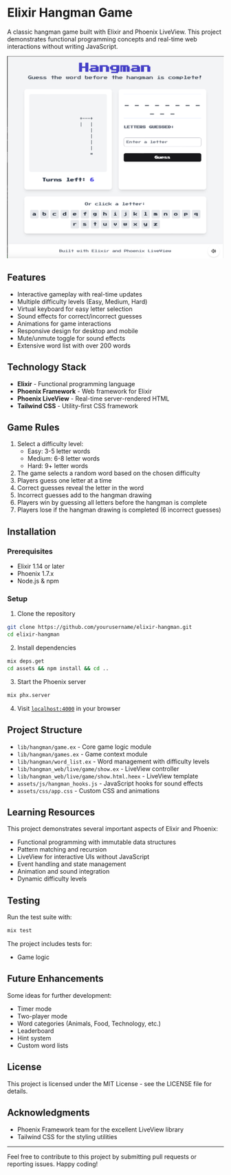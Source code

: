 # Elixir Hangman Game

A classic hangman game built with Elixir and Phoenix LiveView. This project demonstrates functional programming concepts and real-time web interactions without writing JavaScript.

![Hangman Game Screenshot](screenshot.png)

## Features

- Interactive gameplay with real-time updates
- Multiple difficulty levels (Easy, Medium, Hard)
- Virtual keyboard for easy letter selection
- Sound effects for correct/incorrect guesses
- Animations for game interactions
- Responsive design for desktop and mobile
- Mute/unmute toggle for sound effects
- Extensive word list with over 200 words

## Technology Stack

- **Elixir** - Functional programming language
- **Phoenix Framework** - Web framework for Elixir
- **Phoenix LiveView** - Real-time server-rendered HTML
- **Tailwind CSS** - Utility-first CSS framework

## Game Rules

1. Select a difficulty level:
   - Easy: 3-5 letter words
   - Medium: 6-8 letter words
   - Hard: 9+ letter words
2. The game selects a random word based on the chosen difficulty
3. Players guess one letter at a time
4. Correct guesses reveal the letter in the word
5. Incorrect guesses add to the hangman drawing
6. Players win by guessing all letters before the hangman is complete
7. Players lose if the hangman drawing is completed (6 incorrect guesses)

## Installation

### Prerequisites

- Elixir 1.14 or later
- Phoenix 1.7.x
- Node.js & npm

### Setup

1. Clone the repository
```bash
git clone https://github.com/yourusername/elixir-hangman.git
cd elixir-hangman
```

2. Install dependencies
```bash
mix deps.get
cd assets && npm install && cd ..
```

3. Start the Phoenix server
```bash
mix phx.server
```

4. Visit [`localhost:4000`](http://localhost:4000) in your browser

## Project Structure

- `lib/hangman/game.ex` - Core game logic module
- `lib/hangman/games.ex` - Game context module
- `lib/hangman/word_list.ex` - Word management with difficulty levels
- `lib/hangman_web/live/game/show.ex` - LiveView controller
- `lib/hangman_web/live/game/show.html.heex` - LiveView template
- `assets/js/hangman_hooks.js` - JavaScript hooks for sound effects
- `assets/css/app.css` - Custom CSS and animations

## Learning Resources

This project demonstrates several important aspects of Elixir and Phoenix:

- Functional programming with immutable data structures
- Pattern matching and recursion
- LiveView for interactive UIs without JavaScript
- Event handling and state management
- Animation and sound integration
- Dynamic difficulty levels

## Testing

Run the test suite with:

```bash
mix test
```

The project includes tests for:
- Game logic

## Future Enhancements

Some ideas for further development:

- Timer mode
- Two-player mode
- Word categories (Animals, Food, Technology, etc.)
- Leaderboard
- Hint system
- Custom word lists

## License

This project is licensed under the MIT License - see the LICENSE file for details.

## Acknowledgments

- Phoenix Framework team for the excellent LiveView library
- Tailwind CSS for the styling utilities

---

Feel free to contribute to this project by submitting pull requests or reporting issues. Happy coding!